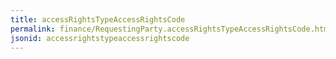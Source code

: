 ```yaml
---
title: accessRightsTypeAccessRightsCode
permalink: finance/RequestingParty.accessRightsTypeAccessRightsCode.html
jsonid: accessrightstypeaccessrightscode
---
```

